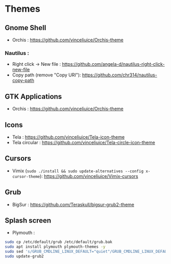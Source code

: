 # Themes

## Gnome Shell

- Orchis : https://github.com/vinceliuice/Orchis-theme

### Nautilus :

- Right click -> New file : https://github.com/angela-d/nautilus-right-click-new-file
- Copy path (remove "Copy URI"): https://github.com/chr314/nautilus-copy-path

## GTK Applications

- Orchis : https://github.com/vinceliuice/Orchis-theme

## Icons

- Tela : https://github.com/vinceliuice/Tela-icon-theme
- Tela circular : https://github.com/vinceliuice/Tela-circle-icon-theme

## Cursors

- Vimix (`sudo ./install && sudo update-alternatives --config x-cursor-theme`): https://github.com/vinceliuice/Vimix-cursors

## Grub

- BigSur : https://github.com/Teraskull/bigsur-grub2-theme

## Splash screen

- Plymouth : 
```bash
sudo cp /etc/default/grub /etc/default/grub.bak
sudo apt install plymouth plymouth-themes -y
sudo sed 's/GRUB_CMDLINE_LINUX_DEFAULT="quiet"/GRUB_CMDLINE_LINUX_DEFAULT="quiet splash"/g' /etc/default/grub -i
sudo update-grub2
```
